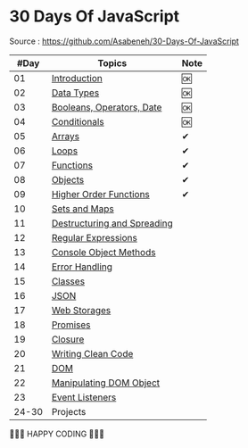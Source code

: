 <h1>30 Days Of JavaScript</h1>

Source : https://github.com/Asabeneh/30-Days-Of-JavaScript

| #Day | Topics| Note |
| ---- | ----- | ---- |
| 01|[Introduction](./01_Day_Introduction/01_day.md)| 🆗
| 02|[Data Types](./02_Day_Data_types/02_day_data_types.md)| 🆗
| 03|[Booleans, Operators, Date](./03_Day_Booleans_operators_date/03_booleans_operators_date.md)| 🆗
| 04|[Conditionals](./04_Day_Conditionals/04_day_conditionals.md)| 🆗
| 05|[Arrays](./05_Day_Arrays/05_day_arrays.md)| ✔ 
| 06|[Loops](./06_Day_Loops/06_day_loops.md)|  ✔ 
| 07|[Functions](./07_Day_Functions/07_day_functions.md)| ✔ 
| 08|[Objects](./08_Day_Objects/08_day_objects.md)| ✔ 
| 09|[Higher Order Functions](./09_Day_Higher_order_functions/09_day_higher_order_functions.md)| ✔
| 10|[Sets and Maps](./10_Day_Sets_and_Maps/10_day_Sets_and_Maps.md)|
| 11|[Destructuring and Spreading](./11_Day_Destructuring_and_spreading/11_day_destructuring_and_spreading.md)                      |
| 12|[Regular Expressions](./12_Day_Regular_expressions/12_day_regular_expressions.md)                                  |
| 13|[Console Object Methods](./13_Day_Console_object_methods/13_day_console_object_methods.md)                              |
| 14|[Error Handling](./14_Day_Error_handling/14_day_error_handling.md)                                          |
| 15|[Classes](./15_Day_Classes/15_day_classes.md)                                                    |
| 16|[JSON](./16_Day_JSON/16_day_json.md)                                                         |
| 17|[Web Storages](./17_Day_Web_storages/17_day_web_storages.md)                                             |
| 18|[Promises](./18_Day_Promises/18_day_promises.md)                                                   |
| 19|[Closure](./19_Day_Closures/19_day_closures.md)                                                   |
| 20|[Writing Clean Code](./20_Day_Writing_clean_codes/20_day_writing_clean_codes.md)                                   |
| 21|[DOM](./21_Day_DOM/21_day_dom.md)                                                          |
| 22|[Manipulating DOM Object](./22_Day_Manipulating_DOM_object/22_day_manipulating_DOM_object.md)                            |
| 23|[Event Listeners](./23_Day_Event_listeners/23_day_event_listeners.md)                                        |
| 24-30|Projects|

🧡🧡🧡 HAPPY CODING 🧡🧡🧡
